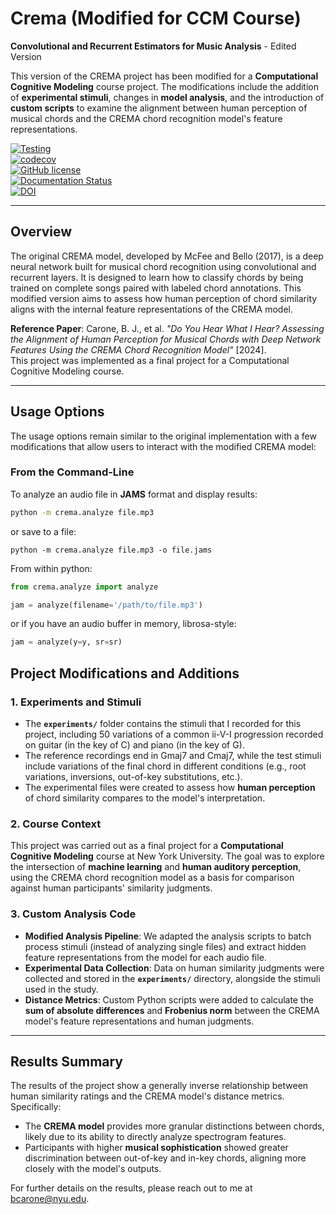 # Crema (Modified for CCM Course)

**Convolutional and Recurrent Estimators for Music Analysis** - Edited Version

This version of the CREMA project has been modified for a **Computational Cognitive Modeling** course project. The modifications include the addition of **experimental stimuli**, changes in **model analysis**, and the introduction of **custom scripts** to examine the alignment between human perception of musical chords and the CREMA chord recognition model's feature representations.

[![Testing](https://github.com/bmcfee/crema/actions/workflows/ci.yml/badge.svg)](https://github.com/bmcfee/crema/actions/workflows/ci.yml)  
[![codecov](https://codecov.io/gh/bmcfee/crema/branch/main/graph/badge.svg?token=3FujfyA0jz)](https://codecov.io/gh/bmcfee/crema)  
[![GitHub license](https://img.shields.io/badge/license-BSD-blue.svg)](https://raw.githubusercontent.com/bmcfee/crema/master/LICENSE)  
[![Documentation Status](https://readthedocs.org/projects/crema/badge/?version=latest)](http://crema.readthedocs.io/en/latest/?badge=latest)  
[![DOI](https://zenodo.org/badge/DOI/10.5281/zenodo.1010486.svg)](https://doi.org/10.5281/zenodo.1010486)

---

## Overview

The original CREMA model, developed by McFee and Bello (2017), is a deep neural network built for musical chord recognition using convolutional and recurrent layers. It is designed to learn how to classify chords by being trained on complete songs paired with labeled chord annotations. This modified version aims to assess how human perception of chord similarity aligns with the internal feature representations of the CREMA model.

**Reference Paper**: Carone, B. J., et al. *"Do You Hear What I Hear? Assessing the Alignment of Human Perception for Musical Chords with Deep Network Features Using the CREMA Chord Recognition Model"* [2024].  
This project was implemented as a final project for a Computational Cognitive Modeling course.

---

## Usage Options

The usage options remain similar to the original implementation with a few modifications that allow users to interact with the modified CREMA model:

### From the Command-Line
To analyze an audio file in **JAMS** format and display results:

```bash
python -m crema.analyze file.mp3
```

or save to a file:

```
python -m crema.analyze file.mp3 -o file.jams
```


From within python:

```python
from crema.analyze import analyze

jam = analyze(filename='/path/to/file.mp3')
```

or if you have an audio buffer in memory, librosa-style:

```python
jam = analyze(y=y, sr=sr)
```

## Project Modifications and Additions

### 1. Experiments and Stimuli
- The **`experiments/`** folder contains the stimuli that I recorded for this project, including 50 variations of a common ii-V-I progression recorded on guitar (in the key of C) and piano (in the key of G).
- The reference recordings end in Gmaj7 and Cmaj7, while the test stimuli include variations of the final chord in different conditions (e.g., root variations, inversions, out-of-key substitutions, etc.).
- The experimental files were created to assess how **human perception** of chord similarity compares to the model's interpretation.

### 2. Course Context
This project was carried out as a final project for a **Computational Cognitive Modeling** course at New York University. The goal was to explore the intersection of **machine learning** and **human auditory perception**, using the CREMA chord recognition model as a basis for comparison against human participants' similarity judgments.

### 3. Custom Analysis Code
- **Modified Analysis Pipeline**: We adapted the analysis scripts to batch process stimuli (instead of analyzing single files) and extract hidden feature representations from the model for each audio file.
- **Experimental Data Collection**: Data on human similarity judgments were collected and stored in the **`experiments/`** directory, alongside the stimuli used in the study.
- **Distance Metrics**: Custom Python scripts were added to calculate the **sum of absolute differences** and **Frobenius norm** between the CREMA model's feature representations and human judgments.

---

## Results Summary

The results of the project show a generally inverse relationship between human similarity ratings and the CREMA model's distance metrics. Specifically:

- The **CREMA model** provides more granular distinctions between chords, likely due to its ability to directly analyze spectrogram features.
- Participants with higher **musical sophistication** showed greater discrimination between out-of-key and in-key chords, aligning more closely with the model's outputs.

For further details on the results, please reach out to me at bcarone@nyu.edu.


